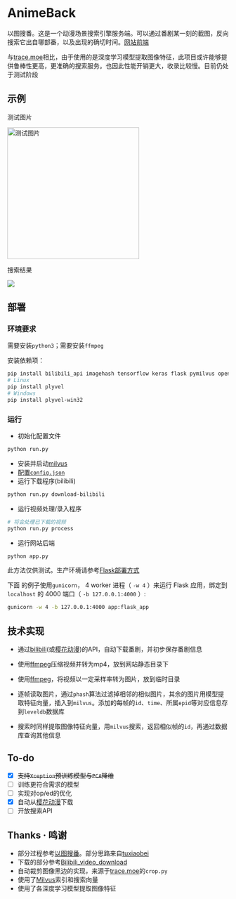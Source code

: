 # AnimeBack

以图搜番。这是一个动漫场景搜索引擎服务端。可以通过番剧某一刻的截图，反向搜索它出自哪部番，以及出现的确切时间。[网站前端](https://anime.krytro.com)

与[trace.moe](https://github.com/soruly/trace.moe)相比，由于使用的是深度学习模型提取图像特征，此项目或许能够提供鲁棒性更高，更准确的搜索服务。也因此性能开销更大，收录比较慢。目前仍处于测试阶段

## 示例

测试图片

<img src="https://file.krytro.com:1443/AnimeBack/img/dha.webp" alt="测试图片" title="测试图片" width=300>

搜索结果

![](https://file.krytro.com:1443/AnimeBack/img/result_qd.png)

## 部署

### 环境要求

需要安装`python3`；需要安装`ffmpeg`

安装依赖项：

```bash
pip install bilibili_api imagehash tensorflow keras flask pymilvus opencv-python sklearn
# Linux
pip install plyvel
# Windows
pip install plyvel-win32
```
### 运行

- 初始化配置文件

```bash
python run.py
```

- 安装并启动[milvus](https://milvus.io/cn/)
- [配置`config.json`](config.md)
- 运行下载程序(bilibili)

```bash
python run.py download-bilibili
```

- 运行视频处理/录入程序

```bash
# 将会处理已下载的视频
python run.py process
```

- 运行网站后端

```bash
python app.py
```

此方法仅供测试。生产环境请参考[Flask部署方式](https://dormousehole.readthedocs.io/en/latest/deploying/index.html)

下面 的例子使用`gunicorn`， 4 worker 进程（ `-w 4` ）来运行 Flask 应用，绑定到 `localhost` 的 4000 端口（ `-b 127.0.0.1:4000` ）:

```bash
gunicorn -w 4 -b 127.0.0.1:4000 app:flask_app
```

## 技术实现

- 通过[bilibili](https://www.bilibili.com/)(或[樱花动漫](http://www.yhdm.so/))的API，自动下载番剧，并初步保存番剧信息

- 使用[ffmpeg](https://ffmpeg.org/about.html)压缩视频并转为mp4，放到网站静态目录下
- 使用[ffmpeg](https://ffmpeg.org/about.html)，将视频以一定采样率转为图片，放到临时目录
- 逐帧读取图片，通过`phash`算法过滤掉相邻的相似图片，其余的图片用模型提取特征向量，插入到`milvus`。添加的每帧的`id`、`time`、所属`epid`等对应信息存到`leveldb`数据库
- 搜索时同样提取图像特征向量，用`milvus`搜索，返回相似帧的`id`，再通过数据库查询其他信息

## To-do

- [x] ~~支持`Xception`预训练模型与`PCA`降维~~
- [ ] 训练更符合需求的模型
- [ ] 实现对op/ed的优化
- [x] 自动从[樱花动漫](http://www.yhdm.so/)下载
- [ ] 开放搜索API

## Thanks · 鸣谢

- 部分过程参考[以图搜番](https://gitee.com/tuxiaobei/find_video_by_pic#https://github.com/Henryhaohao/Bilibili_video_download)。部分思路来自[tuxiaobei](https://gitee.com/tuxiaobei)
- 下载的部分参考[Bilibili_video_download](https://github.com/Henryhaohao/Bilibili_video_download)
- 自动裁剪图像黑边的实现，来源于[trace.moe](https://github.com/soruly/trace.moe)的`crop.py`
- 使用了[Milvus](https://milvus.io)索引和搜索向量
- 使用了各深度学习模型提取图像特征

